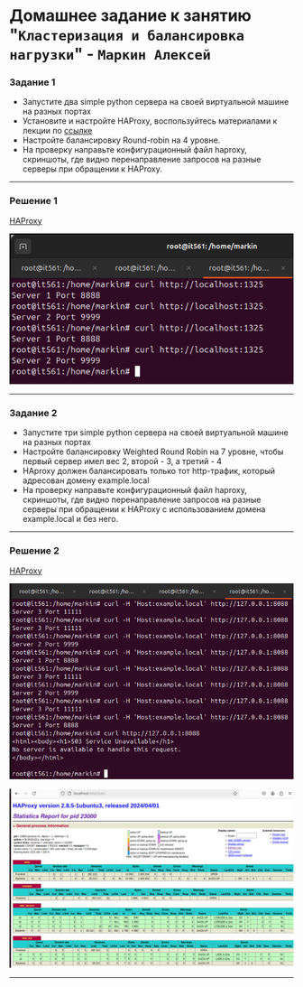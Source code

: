 # Домашнее задание к занятию "`Кластеризация и балансировка нагрузки`" - `Маркин Алексей`

### Задание 1
- Запустите два simple python сервера на своей виртуальной машине на разных портах
- Установите и настройте HAProxy, воспользуйтесь материалами к лекции по [ссылке](https://github.com/netology-code/sflt-homeworks/tree/main/2/)
- Настройте балансировку Round-robin на 4 уровне.
- На проверку направьте конфигурационный файл haproxy, скриншоты, где видно перенаправление запросов на разные серверы при обращении к HAProxy.

---

### Решение 1

[HAProxy](https://github.com/Markin-AI/10-2/blob/main/files/1_haproxy.cfg)

![Задание 1](https://github.com/Markin-AI/10-2/blob/main/img/1-1.png)



---

### Задание 2
- Запустите три simple python сервера на своей виртуальной машине на разных портах
- Настройте балансировку Weighted Round Robin на 7 уровне, чтобы первый сервер имел вес 2, второй - 3, а третий - 4
- HAproxy должен балансировать только тот http-трафик, который адресован домену example.local
- На проверку направьте конфигурационный файл haproxy, скриншоты, где видно перенаправление запросов на разные серверы при обращении к HAProxy c использованием домена example.local и без него.
---

### Решение 2

[HAProxy](https://github.com/Markin-AI/10-2/blob/main/files/2_haproxy.cfg)


![Задание 2-1 ](https://github.com/Markin-AI/10-2/blob/main/img/2-1.png)

![Задание 2-2 ](https://github.com/Markin-AI/10-2/blob/main/img/2-2.png)

---